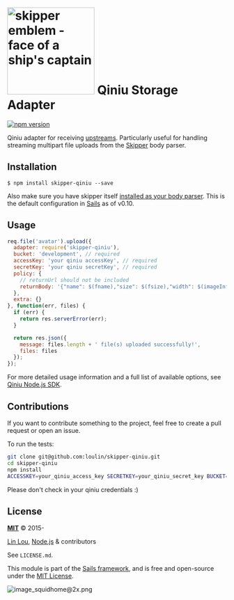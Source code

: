 # [<img title="skipper-qiniu - Qiniu Storage adapter for Skipper" src="http://i.imgur.com/P6gptnI.png" width="200px" alt="skipper emblem - face of a ship's captain"/>](https://github.com/loulin/skipper-qiniu) Qiniu Storage Adapter

[![npm version](https://badge.fury.io/js/skipper-qiniu.svg)](https://badge.fury.io/js/skipper-qiniu) 

Qiniu adapter for receiving [upstreams](https://github.com/balderdashy/skipper#what-are-upstreams). Particularly useful for handling streaming multipart file uploads from the [Skipper](https://github.com/balderdashy/skipper) body parser.

## Installation

```
$ npm install skipper-qiniu --save
```

Also make sure you have skipper itself [installed as your body parser](http://sailsjs.org/documentation/concepts/middleware#?adding-or-overriding-http-middleware).  This is the default configuration in [Sails](https://github.com/balderdashy/sails) as of v0.10.

## Usage

```javascript
req.file('avatar').upload({
  adapter: require('skipper-qiniu'),
  bucket: 'development', // required
  accessKey: 'your qiniu accessKey', // required
  secretKey: 'your qiniu secretKey', // required
  policy: {
    // returnUrl should not be included
    returnBody: '{"name": $(fname),"size": $(fsize),"width": $(imageInfo.width),"height": $(imageInfo.height),"key": $(key)}'
  },
  extra: {}
}, function(err, files) {
  if (err) {
    return res.serverError(err);
  }

  return res.json({
    message: files.length + ' file(s) uploaded successfully!',
    files: files
  });
});
```

For more detailed usage information and a full list of available options, see [Qiniu Node.js SDK](http://developer.qiniu.com/docs/v6/sdk/nodejs-sdk.html).

## Contributions

If you want to contribute something to the project, feel free to create a pull request or open an issue.

To run the tests:

```sh
git clone git@github.com:loulin/skipper-qiniu.git
cd skipper-qiniu
npm install
ACCESSKEY=your_qiniu_access_key SECRETKEY=your_qiniu_secret_key BUCKET=your_qiniu_bucket npm test
```

Please don't check in your qiniu credentials :)

## License

**[MIT](./LICENSE)**
&copy; 2015-

[Lin Lou](https://github.com/loulin), [Node.js](https://lodejs.org) & contributors

See `LICENSE.md`.

This module is part of the [Sails framework](http://sailsjs.org), and is free and open-source under the [MIT License](http://sails.mit-license.org/).

![image_squidhome@2x.png](http://i.imgur.com/RIvu9.png)


